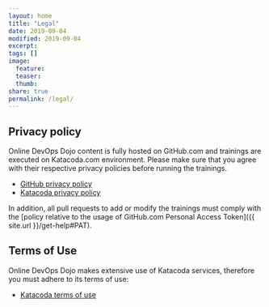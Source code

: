 ```yaml
---
layout: home
title: "Legal"
date: 2019-09-04
modified: 2019-09-04
excerpt:
tags: []
image:
  feature: 
  teaser:
  thumb:
share: true
permalink: /legal/
---
```


## Privacy policy

Online DevOps Dojo content is fully hosted on GitHub.com and trainings are executed on Katacoda.com environment. Please make sure that you agree with their respective privacy policies before running the trainings.
- [GitHub privacy policy](https://help.github.com/en/articles/github-privacy-statement)
- [Katacoda privacy policy](https://www.katacoda.com/privacy)

In addition, all pull requests to add or modify the trainings must comply with the [policy relative to the usage of GitHub.com Personal Access Token]({{ site.url }}/get-help#PAT).

## Terms of Use

Online DevOps Dojo makes extensive use of Katacoda services, therefore you must adhere to its terms of use:
- [Katacoda terms of use](https://www.katacoda.com/terms)
